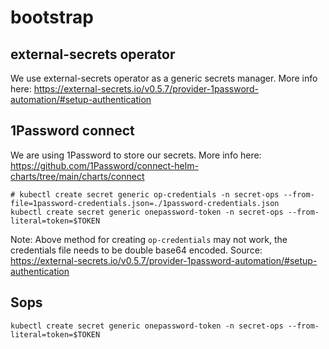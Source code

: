 # bootstrap

## external-secrets operator

We use external-secrets operator as a generic secrets manager.
More info here: https://external-secrets.io/v0.5.7/provider-1password-automation/#setup-authentication

## 1Password connect

We are using 1Password to store our secrets.
More info here: https://github.com/1Password/connect-helm-charts/tree/main/charts/connect

```
# kubectl create secret generic op-credentials -n secret-ops --from-file=1password-credentials.json=./1password-credentials.json
kubectl create secret generic onepassword-token -n secret-ops --from-literal=token=$TOKEN
```

Note: Above method for creating `op-credentials` may not work, the credentials file needs to be double base64 encoded. Source: https://external-secrets.io/v0.5.7/provider-1password-automation/#setup-authentication

## Sops

```
kubectl create secret generic onepassword-token -n secret-ops --from-literal=token=$TOKEN
```